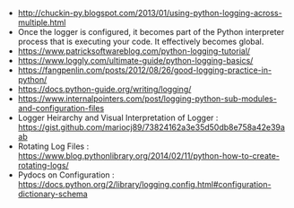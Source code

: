 * http://chuckin-py.blogspot.com/2013/01/using-python-logging-across-multiple.html
* Once the logger is configured, it becomes part of the Python interpreter process that is executing your code. It effectively becomes global. 
* https://www.patricksoftwareblog.com/python-logging-tutorial/
* https://www.loggly.com/ultimate-guide/python-logging-basics/
* https://fangpenlin.com/posts/2012/08/26/good-logging-practice-in-python/
* https://docs.python-guide.org/writing/logging/
* https://www.internalpointers.com/post/logging-python-sub-modules-and-configuration-files
* Logger Heirarchy and Visual Interpretation of Logger  : https://gist.github.com/mariocj89/73824162a3e35d50db8e758a42e39aab
* Rotating Log Files : https://www.blog.pythonlibrary.org/2014/02/11/python-how-to-create-rotating-logs/
* Pydocs on Configuration : https://docs.python.org/2/library/logging.config.html#configuration-dictionary-schema
